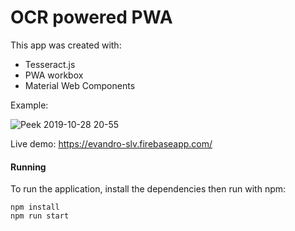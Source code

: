 # OCR powered PWA

This app was created with:

- Tesseract.js
- PWA workbox
- Material Web Components

Example: 

![Peek 2019-10-28 20-55](https://user-images.githubusercontent.com/1840605/67727203-3d136480-f9c7-11e9-955b-684f1e2b2d71.gif)

Live demo: https://evandro-slv.firebaseapp.com/

#### Running

To run the application, install the dependencies then run with npm:

    npm install
    npm run start
